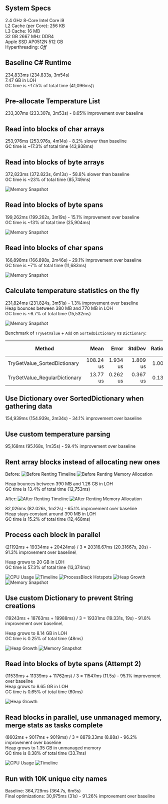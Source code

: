 
## System Specs

2.4 GHz 8-Core Intel Core i9\
L2 Cache (per Core): 256 KB\
L3 Cache:	16 MB\
32 GB 2667 MHz DDR4\
Apple SSD AP0512N 512 GB\
Hyperthreading: *Off*

## Baseline C# Runtime

234,833ms (234.833s, 3m54s)\
7.47 GB in LOH\
GC time is ~17.5% of total time (41,096ms)\

## Pre-allocate Temperature List

233,307ms (233.307s, 3m53s) - 0.65% improvement over baseline

## Read into blocks of char arrays

253,976ms (253.976s, 4m14s) - 8.2% slower than baseline\
GC time is ~17.3% of total time (43,938ms)

## Read into blocks of byte arrays

372,823ms (372.823s, 6m13s) - 58.8% slower than baseline\
GC time is ~23% of total time (85,749ms)

![Memory Snapshot](./assets/MemorySnapshot1.png)

## Read into blocks of byte spans

199,262ms (199.262s, 3m19s) - 15.1% improvement over baseline\
GC time is ~13% of total time (25,904ms)

![Memory Snapshot](./assets/MemorySnapshot2.png)

## Read into blocks of char spans

166,898ms (166.898s, 2m46s) - 29.1% improvement over baseline\
GC time is ~7% of total time (11,683ms)

![Memory Snapshot](./assets/MemorySnapshot3.png)

## Calculate temperature statistics on the fly

231,824ms (231.824s, 3m51s) - 1.3% improvement over baseline\
Heap bounces between 380 MB and 770 MB in LOH\
GC time is ~6.7% of total time (15,532ms)

![Memory Snapshot](./assets/MemorySnapshot4.png)

Benchmark of `TryGetValue` + `Add` on `SortedDictionary` vs `Dictionary`:

| Method                        | Mean      | Error    | StdDev   | Ratio | Gen0   | Gen1   | Allocated | Alloc Ratio |
|------------------------------ |----------:|---------:|---------:|------:|-------:|-------:|----------:|------------:|
| TryGetValue_SortedDictionary  | 108.24 us | 1.934 us | 1.809 us |  1.00 | 2.6855 | 0.1221 |   22.7 KB |        1.00 |
| TryGetValue_RegularDictionary |  13.77 us | 0.262 us | 0.367 us |  0.13 | 2.6550 |      - |  21.79 KB |        0.96 |

## Use Dictionary over SortedDictionary when gathering data

154,939ms (154.939s, 2m34s) - 34.1% improvement over baseline

## Use custom temperature parsing

95,168ms (95.168s, 1m35s) - 59.4% improvement over baseline

## Rent array blocks instead of allocating new ones

Before:
![Before Renting Timeline](./assets/BeforeRentTimeline.png)
![Before Renting Memory Allocation](./assets/BeforeRentMemoryAlloc.png)

Heap bounces between 390 MB and 1.26 GB in LOH\
GC time is 13.4% of total time (12,753ms)

After:
![After Renting Timeline](./assets/AfterRentTimeline.png)
![After Renting Memory Allocation](./assets/AfterRentMemoryAlloc.png)

82,026ms (82.026s, 1m22s) - 65.1% improvement over baseline\
Heap stays constant around 390 MB in LOH\
GC time is 15.2% of total time (12,468ms)

## Process each block in parallel

(21192ms + 19334ms + 20424ms) / 3 = 20316.67ms (20.31667s, 20s) - 91.3% improvement over baseline\

Heap grows to 20 GB in LOH\
GC time is 57.3% of total time (13,374ms)

![CPU Usage](./assets/MultiThreadingCpu1.png)
![Timeline](./assets/MultiThreadingTimeline1.png)
![ProcessBlock Hotspots](./assets/ProcessBlockHotspots.png)
![Heap Growth](./assets/MultiThreadingHeap1.png)
![Memory Snapshot](./assets/MultiThreadingMemorySnapshot.png)

## Use custom Dictionary to prevent String creations

(19243ms + 18763ms + 19988ms) / 3 = 19331ms (19.331s, 19s) - 91.8% improvement over baseline\

Heap grows to 8.14 GB in LOH\
GC time is 0.25% of total time (48ms)

![Heap Growth](./assets/MultiThreadingHeap2.png)
![Memory Snapshot](./assets/MultiThreadingMemorySnapshot2.png)

## Read into blocks of byte spans (Attempt 2)

(11539ms + 11339ms + 11762ms) / 3 = 11547ms (11.5s) - 95.1% improvement over baseline\
Heap grows to 8.65 GB in LOH\
GC time is 0.65% of total time (60ms)

![Heap Growth](./assets/ByteSpanHeap.png)

## Read blocks in parallel, use unmanaged memory, merge stats as tasks complete

(8602ms + 9017ms + 9019ms) / 3 = 8879.33ms (8.88s) - 96.2% improvement over baseline\
Heap grows to 1.35 GB in unmanaged memory\
GC time is 0.38% of total time (33.7ms)

![CPU Usage](./assets/NativeConcurrentCpu.png)
![Timeline](./assets/NativeConcurrentBlockTimeline.png)

## Run with 10K unique city names

Baseline: 364,729ms (364.7s, 6m5s)\
Final optimizations: 30,975ms (31s) - 91.26% improvement over baseline
